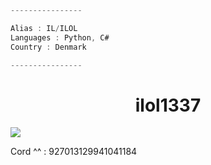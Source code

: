 ```c#
----------------

Alias : IL/ILOL
Languages : Python, C#
Country : Denmark

----------------
```
<h1 align="center">ilol1337</h1>
<img src="https://discord.c99.nl/widget/theme-4/927013129941041184.png"/>

Cord ^^ : 927013129941041184

